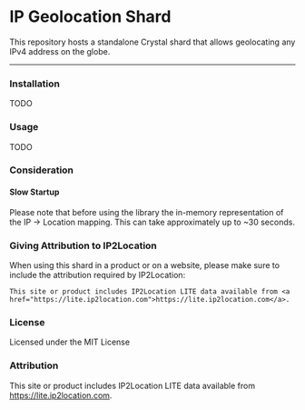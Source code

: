 # IP Geolocation Shard

This repository hosts a standalone Crystal shard that allows geolocating any IPv4 address on the globe.

---

### Installation

TODO

### Usage

TODO

### Consideration

#### Slow Startup
Please note that before using the library the in-memory representation of the IP -> Location mapping. This can take approximately up to ~30 seconds.

### Giving Attribution to IP2Location

When using this shard in a product or on a website, please make sure to include the attribution required by IP2Location:

```
This site or product includes IP2Location LITE data available from <a href="https://lite.ip2location.com">https://lite.ip2location.com</a>.
```

### License

Licensed under the MIT License


### Attribution

This site or product includes IP2Location LITE data available from <a href="https://lite.ip2location.com">https://lite.ip2location.com</a>.
